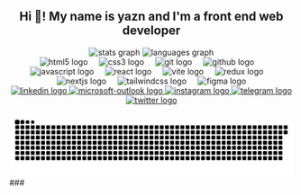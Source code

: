    <h2 align="center">Hi 👋! My name is yazn and I'm a front end web developer</h2>
        <div align="center">
            <img src="https://github-readme-stats.vercel.app/api?username=yazn-108&hide_title=false&hide_rank=false&show_icons=true&include_all_commits=false&count_private=false&disable_animations=false&theme=dracula&locale=en&hide_border=true" height="150" alt="stats graph">
            <img src="https://github-readme-stats.vercel.app/api/top-langs?username=yazn-108&locale=en&hide_title=false&layout=compact&card_width=320&langs_count=5&theme=dracula&hide_border=true" height="150" alt="languages graph">
        </div>
        <div align="center">
            <img src="https://cdn.jsdelivr.net/gh/devicons/devicon/icons/html5/html5-original.svg" height="30" alt="html5 logo">
            <img width="12">
            <img src="https://cdn.jsdelivr.net/gh/devicons/devicon/icons/css3/css3-original.svg" height="30" alt="css3 logo">
            <img width="12">
            <img src="https://cdn.jsdelivr.net/gh/devicons/devicon/icons/git/git-original.svg" height="30" alt="git logo">
            <img width="12">
            <img src="https://skillicons.dev/icons?i=github" height="30" alt="github logo">
            <img width="12">
            <img src="https://cdn.jsdelivr.net/gh/devicons/devicon/icons/javascript/javascript-original.svg" height="30" alt="javascript logo">
            <img width="12">
            <img src="https://cdn.jsdelivr.net/gh/devicons/devicon/icons/react/react-original.svg" height="30" alt="react logo">
            <img width="12">
            <img src="https://skillicons.dev/icons?i=vite" height="30" alt="vite logo">
            <img width="12">
            <img src="https://cdn.jsdelivr.net/gh/devicons/devicon/icons/redux/redux-original.svg" height="30" alt="redux logo">
            <img width="12">
            <img src="https://cdn.jsdelivr.net/gh/devicons/devicon/icons/nextjs/nextjs-original.svg" height="30" alt="nextjs logo">
            <img width="12">
            <img src="https://cdn.simpleicons.org/tailwindcss/06B6D4" height="30" alt="tailwindcss logo">
            <img width="12">
            <img src="https://cdn.jsdelivr.net/gh/devicons/devicon/icons/figma/figma-original.svg" height="30" alt="figma logo">
        </div>
        <div align="center">
            <a href="https://www.linkedin.com/in/yazn-frontEnd/">
                <img src="https://img.shields.io/static/v1?message=LinkedIn&logo=linkedin&label=&color=0077B5&logoColor=white&labelColor=&style=for-the-badge" height="35" alt="linkedin logo">
            </a>
            <a href="mailto:yazn_108@outlook.sa">
                <img src="https://img.shields.io/static/v1?message=Outlook&logo=microsoft-outlook&label=&color=0078D4&logoColor=white&labelColor=&style=for-the-badge" height="35" alt="microsoft-outlook logo">
            </a>
            <a href="https://www.instagram.com/yazn_108/">
                <img src="https://img.shields.io/static/v1?message=Instagram&logo=instagram&label=&color=E4405F&logoColor=white&labelColor=&style=for-the-badge" height="35" alt="instagram logo">
            </a>
            <a href="https://t.me/yazn_108">
                <img src="https://img.shields.io/static/v1?message=Telegram&logo=telegram&label=&color=2CA5E0&logoColor=white&labelColor=&style=for-the-badge" height="35" alt="telegram logo">
            </a>
            <a href="https://twitter.com/yazn_108">
                <img src="https://img.shields.io/static/v1?message=Twitter&logo=twitter&label=&color=1DA1F2&logoColor=white&labelColor=&style=for-the-badge" height="35" alt="twitter logo">
            </a>
        </div>
        <br clear="both">
        <img src="https://raw.githubusercontent.com/yazn-108/yazn-108/36efdb9231c033b764b6b2e473550af8d7a1d88c/snake.svg" alt="Snake animation">
        ###
